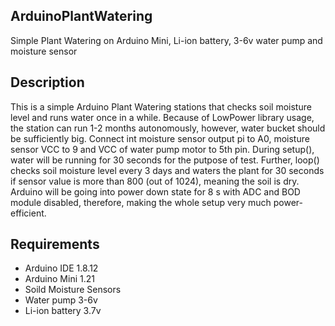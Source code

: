 ## ArduinoPlantWatering 
Simple Plant Watering on Arduino Mini, Li-ion battery, 3-6v water pump and moisture sensor

## Description
This is a simple Arduino Plant Watering stations that checks soil moisture level and runs water once in a while. Because of LowPower library usage, the station can run 1-2 months autonomously, however, water bucket should be sufficiently big. Connect int moisture sensor output pi to A0, moisture sensor VCC to 9 and VCC of water pump motor to 5th pin. During setup(), water will be running for 30 seconds for the putpose of test. Further, loop() checks soil moisture level every 3 days and waters the plant for 30 seconds if sensor value is more than 800 (out of 1024), meaning the soil is dry. Arduino will be going into power down state for 8 s with ADC and BOD module disabled, therefore, making the whole setup very much power-efficient. 

## Requirements
- Arduino IDE 1.8.12
- Arduino Mini 1.21
- Soild Moisture Sensors
- Water pump 3-6v
- Li-ion battery 3.7v
